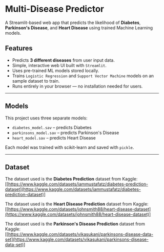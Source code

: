# Multi-Disease Predictor

A Streamlit-based web app that predicts the likelihood of **Diabetes**, **Parkinson's Disease**, and **Heart Disease** using trained Machine Learning models.

## Features
- Predicts **3 different diseases** from user input data.
- Simple, interactive web UI built with `Streamlit`.
- Uses pre-trained ML models stored locally.
- Trains `Logistic Regression` and `Support Vector Machine` models on an sample dataset to train.
- Runs entirely in your browser — no installation needed for users.

---

## Models
This project uses three separate models:
- `diabetes_model.sav` – predicts Diabetes
- `parkinsons_model.sav` – predicts Parkinson's Disease
- `heart_model.sav` – predicts Heart Disease

Each model was trained with scikit-learn and saved with `pickle`.

---

## Dataset

The dataset used is the **Diabetes Prediction** dataset from Kaggle:  
[[https://www.kaggle.com/datasets/iammustafatz/diabetes-prediction-dataset](https://www.kaggle.com/datasets/iammustafatz/diabetes-prediction-dataset)]

The dataset used is the **Heart Disease Prediction** dataset from Kaggle:  
[[https://www.kaggle.com/datasets/johnsmith88/heart-disease-dataset](https://www.kaggle.com/datasets/johnsmith88/heart-disease-dataset)]

The dataset used is the **Parkinson's Disease Prediction** dataset from Kaggle:  
[[https://www.kaggle.com/datasets/vikasukani/parkinsons-disease-data-set](https://www.kaggle.com/datasets/vikasukani/parkinsons-disease-data-set)]
